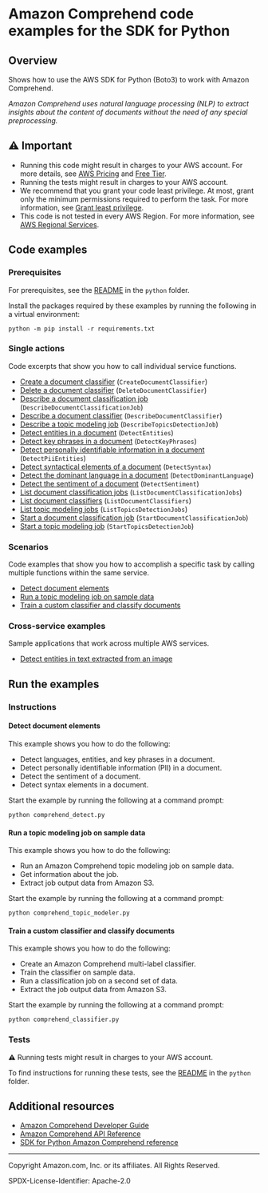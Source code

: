 <!--Generated by WRITEME on 2023-10-13 17:49:14.799890 (UTC)-->
# Amazon Comprehend code examples for the SDK for Python

## Overview

Shows how to use the AWS SDK for Python (Boto3) to work with Amazon Comprehend.

<!--custom.overview.start-->
<!--custom.overview.end-->

*Amazon Comprehend uses natural language processing (NLP) to extract insights about the content of documents without the need of any special preprocessing.*

## ⚠ Important

* Running this code might result in charges to your AWS account. For more details, see [AWS Pricing](https://aws.amazon.com/pricing/?aws-products-pricing.sort-by=item.additionalFields.productNameLowercase&aws-products-pricing.sort-order=asc&awsf.Free%20Tier%20Type=*all&awsf.tech-category=*all) and [Free Tier](https://aws.amazon.com/free/?all-free-tier.sort-by=item.additionalFields.SortRank&all-free-tier.sort-order=asc&awsf.Free%20Tier%20Types=*all&awsf.Free%20Tier%20Categories=*all).
* Running the tests might result in charges to your AWS account.
* We recommend that you grant your code least privilege. At most, grant only the minimum permissions required to perform the task. For more information, see [Grant least privilege](https://docs.aws.amazon.com/IAM/latest/UserGuide/best-practices.html#grant-least-privilege).
* This code is not tested in every AWS Region. For more information, see [AWS Regional Services](https://aws.amazon.com/about-aws/global-infrastructure/regional-product-services).

<!--custom.important.start-->
<!--custom.important.end-->

## Code examples

### Prerequisites

For prerequisites, see the [README](../../README.md#Prerequisites) in the `python` folder.

Install the packages required by these examples by running the following in a virtual environment:

```
python -m pip install -r requirements.txt
```

<!--custom.prerequisites.start-->
<!--custom.prerequisites.end-->

### Single actions

Code excerpts that show you how to call individual service functions.

* [Create a document classifier](comprehend_classifier.py#L41) (`CreateDocumentClassifier`)
* [Delete a document classifier](comprehend_classifier.py#L119) (`DeleteDocumentClassifier`)
* [Describe a document classification job](comprehend_classifier.py#L179) (`DescribeDocumentClassificationJob`)
* [Describe a document classifier](comprehend_classifier.py#L79) (`DescribeDocumentClassifier`)
* [Describe a topic modeling job](comprehend_topic_modeler.py#L75) (`DescribeTopicsDetectionJob`)
* [Detect entities in a document](comprehend_detect.py#L51) (`DetectEntities`)
* [Detect key phrases in a document](comprehend_detect.py#L73) (`DetectKeyPhrases`)
* [Detect personally identifiable information in a document](comprehend_detect.py#L95) (`DetectPiiEntities`)
* [Detect syntactical elements of a document](comprehend_detect.py#L138) (`DetectSyntax`)
* [Detect the dominant language in a document](comprehend_detect.py#L32) (`DetectDominantLanguage`)
* [Detect the sentiment of a document](comprehend_detect.py#L117) (`DetectSentiment`)
* [List document classification jobs](comprehend_classifier.py#L199) (`ListDocumentClassificationJobs`)
* [List document classifiers](comprehend_classifier.py#L101) (`ListDocumentClassifiers`)
* [List topic modeling jobs](comprehend_topic_modeler.py#L95) (`ListTopicsDetectionJobs`)
* [Start a document classification job](comprehend_classifier.py#L134) (`StartDocumentClassificationJob`)
* [Start a topic modeling job](comprehend_topic_modeler.py#L34) (`StartTopicsDetectionJob`)

### Scenarios

Code examples that show you how to accomplish a specific task by calling multiple
functions within the same service.

* [Detect document elements](comprehend_detect.py)
* [Run a topic modeling job on sample data](comprehend_topic_modeler.py)
* [Train a custom classifier and classify documents](comprehend_classifier.py)

### Cross-service examples

Sample applications that work across multiple AWS services.

* [Detect entities in text extracted from an image](../../cross_service/textract_comprehend_notebook)

## Run the examples

### Instructions


<!--custom.instructions.start-->
<!--custom.instructions.end-->



#### Detect document elements

This example shows you how to do the following:

* Detect languages, entities, and key phrases in a document.
* Detect personally identifiable information (PII) in a document.
* Detect the sentiment of a document.
* Detect syntax elements in a document.

<!--custom.scenario_prereqs.comprehend_Usage_DetectApis.start-->
<!--custom.scenario_prereqs.comprehend_Usage_DetectApis.end-->

Start the example by running the following at a command prompt:

```
python comprehend_detect.py
```


<!--custom.scenarios.comprehend_Usage_DetectApis.start-->
<!--custom.scenarios.comprehend_Usage_DetectApis.end-->

#### Run a topic modeling job on sample data

This example shows you how to do the following:

* Run an Amazon Comprehend topic modeling job on sample data.
* Get information about the job.
* Extract job output data from Amazon S3.

<!--custom.scenario_prereqs.comprehend_Usage_TopicModeler.start-->
<!--custom.scenario_prereqs.comprehend_Usage_TopicModeler.end-->

Start the example by running the following at a command prompt:

```
python comprehend_topic_modeler.py
```


<!--custom.scenarios.comprehend_Usage_TopicModeler.start-->
<!--custom.scenarios.comprehend_Usage_TopicModeler.end-->

#### Train a custom classifier and classify documents

This example shows you how to do the following:

* Create an Amazon Comprehend multi-label classifier.
* Train the classifier on sample data.
* Run a classification job on a second set of data.
* Extract the job output data from Amazon S3.

<!--custom.scenario_prereqs.comprehend_Usage_ComprehendClassifier.start-->
<!--custom.scenario_prereqs.comprehend_Usage_ComprehendClassifier.end-->

Start the example by running the following at a command prompt:

```
python comprehend_classifier.py
```


<!--custom.scenarios.comprehend_Usage_ComprehendClassifier.start-->
<!--custom.scenarios.comprehend_Usage_ComprehendClassifier.end-->

### Tests

⚠ Running tests might result in charges to your AWS account.


To find instructions for running these tests, see the [README](../../README.md#Tests)
in the `python` folder.



<!--custom.tests.start-->
<!--custom.tests.end-->

## Additional resources

* [Amazon Comprehend Developer Guide](https://docs.aws.amazon.com/comprehend/latest/dg/what-is.html)
* [Amazon Comprehend API Reference](https://docs.aws.amazon.com/comprehend/latest/APIReference/welcome.html)
* [SDK for Python Amazon Comprehend reference](https://boto3.amazonaws.com/v1/documentation/api/latest/reference/services/comprehend.html)

<!--custom.resources.start-->
<!--custom.resources.end-->

---

Copyright Amazon.com, Inc. or its affiliates. All Rights Reserved.

SPDX-License-Identifier: Apache-2.0